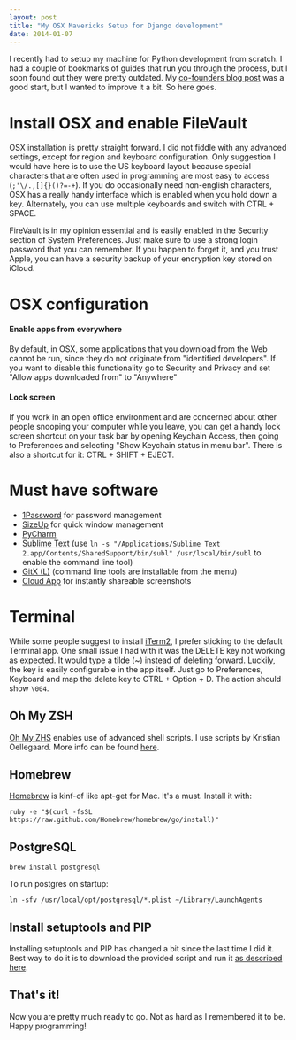 ```yaml
---
layout: post
title: "My OSX Mavericks Setup for Django development"
date: 2014-01-07
---
```



I recently had to setup my machine for Python development from scratch. I had a couple of bookmarks of guides that run you through the process, but I soon found out they were pretty outdated. My [co-founders blog post](http://blog.kristian.io/django/2013/10/23/setting-up-os-x-mavericks-for-python-development.html) was a good start, but I wanted to improve it a bit. So here goes.



# Install OSX and enable FileVault

OSX installation is pretty straight forward. I did not fiddle with any advanced settings, except for region and keyboard configuration. Only suggestion I would have here is to use the US keyboard layout because special characters that are often used in programming are most easy to access (`;'\/.,[]{}()?=-+`). If you do occasionally need non-english characters, OSX has a really handy interface which is enabled when you hold down a key. Alternately, you can use multiple keyboards and switch with CTRL + SPACE.

FireVault is in my opinion essential and is easily enabled in the Security section of System Preferences. Just make sure to use a strong login password that you can remember. If you happen to forget it, and you trust Apple, you can have a security backup of your encryption key stored on iCloud.



# OSX configuration

#### Enable apps from everywhere

By default, in OSX, some applications that you download from the Web cannot be run, since they do not originate from "identified developers". If you want to disable this functionality go to Security and Privacy and set "Allow apps downloaded from" to "Anywhere"


#### Lock screen

If you work in an open office environment and are concerned about other people snooping your computer while you leave, you can get a handy lock screen shortcut on your task bar by opening Keychain Access, then going to Preferences and selecting "Show Keychain status in menu bar". There is also a shortcut for it: CTRL + SHIFT + EJECT.



# Must have software

* [1Password](https://agilebits.com/onepassword) for password management
* [SizeUp](http://www.irradiatedsoftware.com/sizeup/) for quick window management
* [PyCharm](http://www.jetbrains.com/pycharm/)
* [Sublime Text](http://www.sublimetext.com/) (use `ln -s "/Applications/Sublime Text 2.app/Contents/SharedSupport/bin/subl" /usr/local/bin/subl` to enable the command line tool)
* [GitX (L)](http://gitx.laullon.com/) (command line tools are installable from the menu)
* [Cloud App](http://getcloudapp.com/) for instantly shareable screenshots



# Terminal

While some people suggest to install [iTerm2](http://www.iterm2.com/), I prefer sticking to the default Terminal app. One small issue I had with it was the DELETE key not working as expected. It would type a tilde (~) instead of deleting forward. Luckily, the key is easily configurable in the app itself. Just go to Preferences, Keyboard and map the delete key to CTRL + Option + D. The action should show `\004`.

## Oh My ZSH

[Oh My ZHS](https://github.com/robbyrussell/oh-my-zsh) enables use of advanced shell scripts. I use scripts by Kristian Oellegaard. More info can be found [here](https://github.com/KristianOellegaard/zsh-plugins).


## Homebrew

[Homebrew](http://brew.sh/) is kinf-of like apt-get for Mac. It's a must. Install it with:


    ruby -e "$(curl -fsSL https://raw.github.com/Homebrew/homebrew/go/install)"


## PostgreSQL

    brew install postgresql


To run postgres on startup:

    ln -sfv /usr/local/opt/postgresql/*.plist ~/Library/LaunchAgents


## Install setuptools and PIP

Installing setuptools and PIP has changed a bit since the last time I did it. Best way to do it is to download the provided script and run it [as described here](http://www.pip-installer.org/en/latest/installing.html).


## That's it!

Now you are pretty much ready to go. Not as hard as I remembered it to be. Happy programming!

